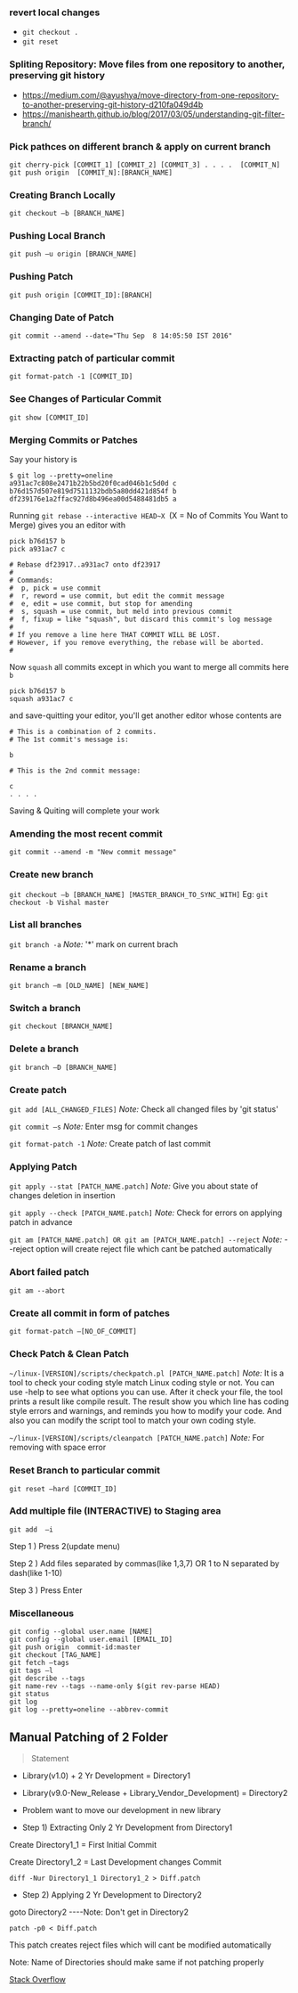 
### revert local changes

- `git checkout .`
- `git reset`

### Spliting Repository: Move files from one repository to another, preserving git history

- https://medium.com/@ayushya/move-directory-from-one-repository-to-another-preserving-git-history-d210fa049d4b
- https://manishearth.github.io/blog/2017/03/05/understanding-git-filter-branch/

### Pick pathces on different branch & apply on current branch

```
git cherry-pick [COMMIT_1] [COMMIT_2] [COMMIT_3] . . . .  [COMMIT_N]
git push origin  [COMMIT_N]:[BRANCH_NAME]
```

### Creating Branch Locally

```
git checkout –b [BRANCH_NAME]
```

### Pushing Local Branch 

```
git push –u origin [BRANCH_NAME]
```

### Pushing Patch

```
git push origin [COMMIT_ID]:[BRANCH]
```

### Changing Date of Patch

```
git commit --amend --date="Thu Sep  8 14:05:50 IST 2016"
```

### Extracting patch of particular commit

```
git format-patch -1 [COMMIT_ID]
```

### See Changes of Particular Commit

```
git show [COMMIT_ID]
```
### Merging Commits or Patches

Say your history is
```
$ git log --pretty=oneline
a931ac7c808e2471b22b5bd20f0cad046b1c5d0d c
b76d157d507e819d7511132bdb5a80dd421d854f b
df239176e1a2ffac927d8b496ea00d5488481db5 a
```
Running `git rebase --interactive HEAD~X `(X = No of Commits You Want to Merge) gives you an editor with
```
pick b76d157 b
pick a931ac7 c

# Rebase df23917..a931ac7 onto df23917
#
# Commands:
#  p, pick = use commit
#  r, reword = use commit, but edit the commit message
#  e, edit = use commit, but stop for amending
#  s, squash = use commit, but meld into previous commit
#  f, fixup = like "squash", but discard this commit's log message
#
# If you remove a line here THAT COMMIT WILL BE LOST.
# However, if you remove everything, the rebase will be aborted.
#
```
Now `squash` all commits except in which you want to merge all commits here `b`
```
pick b76d157 b
squash a931ac7 c
```
and save-quitting your editor, you'll get another editor whose contents are
```
# This is a combination of 2 commits.
# The 1st commit's message is:

b

# This is the 2nd commit message:

c
. . . . 
```
Saving & Quiting will complete your work

### Amending the most recent commit

```git commit --amend -m "New commit message"```

### Create new branch

```git checkout –b [BRANCH_NAME] [MASTER_BRANCH_TO_SYNC_WITH]```
Eg:
```git checkout -b Vishal master```

### List all branches

```git branch -a``` 
 *Note:* '*' mark on current brach
 
### Rename a branch

```git branch –m [OLD_NAME] [NEW_NAME]```

### Switch a branch

```git checkout [BRANCH_NAME]```

### Delete a branch

```git branch –D [BRANCH_NAME]```

### Create patch

```git add [ALL_CHANGED_FILES]```
*Note:* Check all changed files by 'git status'

```git commit –s```
*Note:* Enter msg for commit changes

```git format-patch -1```
*Note:* Create patch of last commit

### Applying Patch

```git apply --stat [PATCH_NAME.patch]```
*Note:* Give you about state of changes deletion in insertion

```git apply --check [PATCH_NAME.patch]```
*Note:* Check for errors on applying patch in advance

```git am [PATCH_NAME.patch] OR git am [PATCH_NAME.patch] --reject```
*Note:* --reject option will create reject file which cant be patched automatically

### Abort failed patch

```git am --abort```

### Create all commit in form of patches

```git format-patch –[NO_OF_COMMIT]```

### Check Patch & Clean Patch

```~/linux-[VERSION]/scripts/checkpatch.pl [PATCH_NAME.patch]```
*Note:* It is a tool to check your coding style match Linux coding style or not. You can use -help to see what options you can use. After it check your file, the tool prints a result like compile result. The result show you which line has coding style errors and warnings, and reminds you how to modify your code. And also you can modify the script tool to match your own coding style.

```~/linux-[VERSION]/scripts/cleanpatch [PATCH_NAME.patch]```
*Note:* For removing with space error

### Reset Branch to particular commit

```git reset –hard [COMMIT_ID]```

### Add multiple file (INTERACTIVE) to Staging area

```git add  –i```

Step 1 ) Press 2(update menu)

Step 2 ) Add files separated by commas(like 1,3,7) OR 1 to N separated by dash(like 1-10)

Step 3 ) Press Enter  

### Miscellaneous

```
git config --global user.name [NAME]
git config --global user.email [EMAIL_ID]
git push origin  commit-id:master
git checkout [TAG_NAME]
git fetch –tags
git tags –l
git describe --tags
git name-rev --tags --name-only $(git rev-parse HEAD)
git status
git log
git log --pretty=oneline --abbrev-commit
```


## Manual Patching of 2 Folder

> Statement
- Library(v1.0) + 2 Yr Development =  Directory1
- Library(v9.0-New_Release + Library_Vendor_Development) = Directory2
- Problem want to move our development in new library

- Step 1) Extracting Only 2 Yr Development from Directory1

Create Directory1_1 = First Initial Commit

Create Directory1_2 = Last Development changes Commit

```diff -Nur Directory1_1 Directory1_2 > Diff.patch```

- Step 2) Applying 2 Yr Development to Directory2

goto Directory2 ----Note: Don't get in Directory2

```patch -p0 < Diff.patch```

This patch creates reject files which will cant be modified automatically

Note: Name of Directories should make same if not patching properly

[Stack Overflow](http://stackoverflow.com/questions/2460558/creating-a-patch-file-from-a-diff-of-2-folders)
